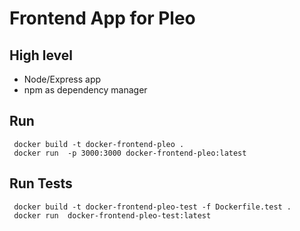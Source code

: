 Frontend App for Pleo
====================

High level
----------
* Node/Express app
* npm as dependency manager

Run
---
```
 docker build -t docker-frontend-pleo .
 docker run  -p 3000:3000 docker-frontend-pleo:latest
```

Run Tests
---------
```
 docker build -t docker-frontend-pleo-test -f Dockerfile.test .
 docker run  docker-frontend-pleo-test:latest
```